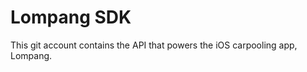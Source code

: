 Lompang SDK
=======

This git account contains the API that powers the iOS carpooling app, Lompang.
